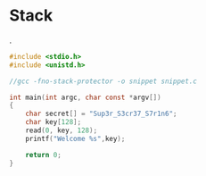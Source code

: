# Stack 

.
<script src="https://gist.github.com/n41n4/496691de46d5202aec5585a722763ffa.js"></script>


```c
#include <stdio.h>
#include <unistd.h>

//gcc -fno-stack-protector -o snippet snippet.c

int main(int argc, char const *argv[])
{
	char secret[] = "Sup3r_S3cr37_S7r1n6";
	char key[128];
	read(0, key, 128);
	printf("Welcome %s",key);

	return 0;
}
```

